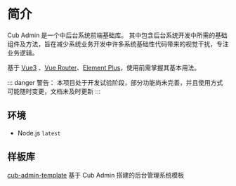# 简介

Cub Admin 是一个中后台系统前端基础库。
其中包含后台系统开发中所需的基础组件及方法，旨在减少系统业务开发中许多系统基础性代码带来的视觉干扰，专注业务逻辑。


基于 [Vue3](https://vuejs.org) 、[Vue Router](https://router.vuejs.org/)、[Element Plus](https://element-plus.org/)，使用前需掌握其基本用法。

::: danger 警告：
本项目处于开发试验阶段，部分功能尚未完善，并且使用方式可能随时变更，文档未及时更新
:::

## 环境
- Node.js `latest`

## 样板库
[cub-admin-template](https://github.com/thelostword/cub-admin-template) 基于 Cub Admin 搭建的后台管理系统模板


